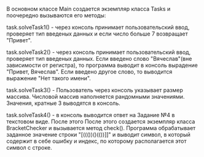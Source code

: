 
В основном классе Main создается экземпляр
класса Tasks и поочередно вызываются его методы:

task.solveTask1() - через консоль принимает пользовательский ввод, проверяет тип введеных
данных и если число больше 7 возвращает "Привет".

task.solveTask2() - через консоль принимает пользовательский ввод, проверяет тип введеных
данных. Если введено слово "Вячеслав"(вне зависимости от регистра), то программа выводит в консоль
вырадение "Привет, Вячеслав". Если введено другое слово, то выводится выражение "Нет такого имени".

task.solveTask3() - Пользователь через консоль указывает размер массива. Числовой массив
наполняется рандомными значениями. Значения, кратные 3 выводятся в консоль.

task.solveTask4() - в консоль выводится ответ на Задание №4 в текстовом виде. После этого
После этого создается экземпляр класса BracketChecker и вызывается метод check(). Программа
обрабатывает заданное значение строки "[((())()(())]]" и выводит символ, в который содержит
в себе ошибку и индекс, по которому располагается этот символ с строке.